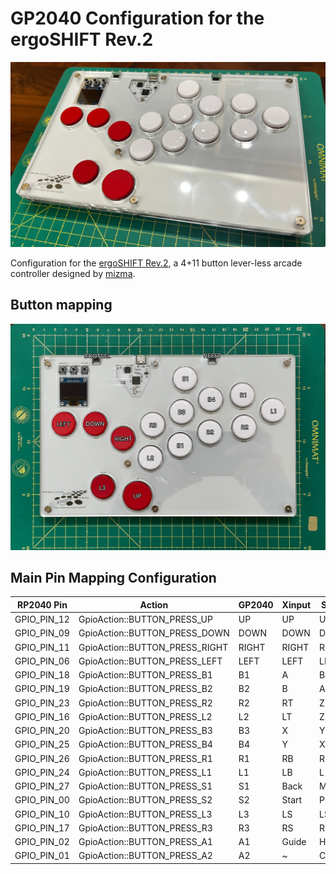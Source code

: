 # GP2040 Configuration for the ergoSHIFT Rev.2

![ergoSHIFT Rev.2](./assets/ergoSHIFT-rev2-bare1.jpg)

Configuration for the [ergoSHIFT Rev.2](https://github.com/mizma/ergoSHIFT/tree/main/hardware-rev2), a 4+11 button lever-less
arcade controller designed by [mizma](https://github.com/mizma/).

## Button mapping

![ergoSHIFT Rev.2 button mapping](./assets/ergoSHIFT-rev2-button-mapping.jpg)

## Main Pin Mapping Configuration

| RP2040 Pin | Action                        | GP2040 | Xinput | Switch | PS3/4/5  | Dinput | Arcade |
|------------|-------------------------------|--------|--------|--------|----------|--------|--------|
| GPIO_PIN_12| GpioAction::BUTTON_PRESS_UP   | UP     | UP     | UP     | UP       | UP     | UP     |
| GPIO_PIN_09| GpioAction::BUTTON_PRESS_DOWN | DOWN   | DOWN   | DOWN   | DOWN     | DOWN   | DOWN   |
| GPIO_PIN_11| GpioAction::BUTTON_PRESS_RIGHT| RIGHT  | RIGHT  | RIGHT  | RIGHT    | RIGHT  | RIGHT  |
| GPIO_PIN_06| GpioAction::BUTTON_PRESS_LEFT | LEFT   | LEFT   | LEFT   | LEFT     | LEFT   | LEFT   |
| GPIO_PIN_18| GpioAction::BUTTON_PRESS_B1   | B1     | A      | B      | Cross    | 2      | K1     |
| GPIO_PIN_19| GpioAction::BUTTON_PRESS_B2   | B2     | B      | A      | Circle   | 3      | K2     |
| GPIO_PIN_23| GpioAction::BUTTON_PRESS_R2   | R2     | RT     | ZR     | R2       | 8      | K3     |
| GPIO_PIN_16| GpioAction::BUTTON_PRESS_L2   | L2     | LT     | ZL     | L2       | 7      | K4     |
| GPIO_PIN_20| GpioAction::BUTTON_PRESS_B3   | B3     | X      | Y      | Square   | 1      | P1     |
| GPIO_PIN_25| GpioAction::BUTTON_PRESS_B4   | B4     | Y      | X      | Triangle | 4      | P2     |
| GPIO_PIN_26| GpioAction::BUTTON_PRESS_R1   | R1     | RB     | R      | R1       | 6      | P3     |
| GPIO_PIN_24| GpioAction::BUTTON_PRESS_L1   | L1     | LB     | L      | L1       | 5      | P4     |
| GPIO_PIN_27| GpioAction::BUTTON_PRESS_S1   | S1     | Back   | Minus  | Select   | 9      | Coin   |
| GPIO_PIN_00| GpioAction::BUTTON_PRESS_S2   | S2     | Start  | Plus   | Start    | 10     | Start  |
| GPIO_PIN_10| GpioAction::BUTTON_PRESS_L3   | L3     | LS     | LS     | L3       | 11     | LS     |
| GPIO_PIN_17| GpioAction::BUTTON_PRESS_R3   | R3     | RS     | RS     | R3       | 12     | RS     |
| GPIO_PIN_02| GpioAction::BUTTON_PRESS_A1   | A1     | Guide  | Home   | PS       | 13     | ~      |
| GPIO_PIN_01| GpioAction::BUTTON_PRESS_A2   | A2     | ~      | Capture| ~        | 14     | ~      |